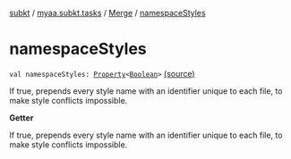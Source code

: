 [subkt](../../index.md) / [myaa.subkt.tasks](../index.md) / [Merge](index.md) / [namespaceStyles](./namespace-styles.md)

# namespaceStyles

`val namespaceStyles: `[`Property`](https://docs.gradle.org/current/javadoc/org/gradle/api/provider/Property.html)`<`[`Boolean`](https://kotlinlang.org/api/latest/jvm/stdlib/kotlin/-boolean/index.html)`>` [(source)](https://github.com/Myaamori/SubKt/blob/0.1.10/src/main/kotlin/myaa/subkt/tasks/asstasks.kt#L219)

If true, prepends every style name with an identifier unique to each file,
to make style conflicts impossible.

**Getter**

If true, prepends every style name with an identifier unique to each file,
to make style conflicts impossible.

